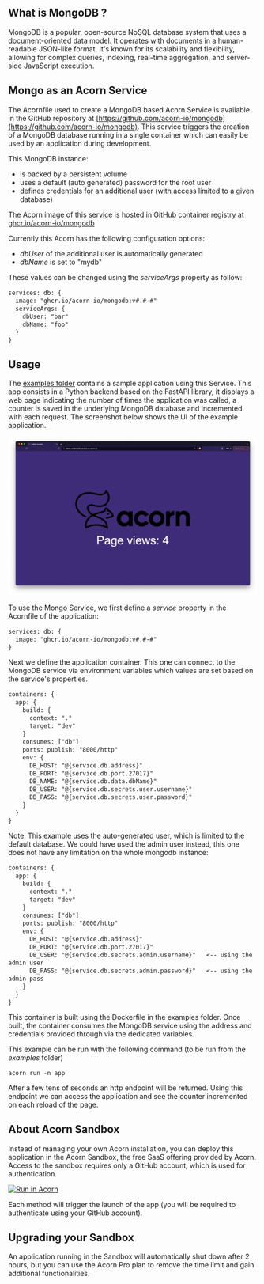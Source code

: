 ## What is MongoDB ?

MongoDB is a popular, open-source NoSQL database system that uses a document-oriented data model. It operates with documents in a human-readable JSON-like format. It's known for its scalability and flexibility, allowing for complex queries, indexing, real-time aggregation, and server-side JavaScript execution.

## Mongo as an Acorn Service

The Acornfile used to create a MongoDB based Acorn Service is available in the GitHub repository at [https://github.com/acorn-io/mongodb](https://github.com/acorn-io/mongodb). This service triggers the creation of a MongoDB database running in a single container which can easily be used by an application during development.

This MongoDB instance:
- is backed by a persistent volume
- uses a default (auto generated) password for the root user
- defines credentials for an additional user (with access limited to a given database)

The Acorn image of this service is hosted in GitHub container registry at [ghcr.io/acorn-io/mongodb](ghcr.io/acorn-io/mongodb)

Currently this Acorn has the following configuration options:
- *dbUser* of the additional user is automatically generated
- *dbName* is set to "mydb"

These values can be changed using the *serviceArgs* property as follow:

```
services: db: {
  image: "ghcr.io/acorn-io/mongodb:v#.#-#"
  serviceArgs: {
    dbUser: "bar"
    dbName: "foo"
  }
}
```

## Usage

The [examples folder](https://github.com/acorn-io/mongodb/tree/main/examples) contains a sample application using this Service. This app consists in a Python backend based on the FastAPI library, it displays a web page indicating the number of times the application was called, a counter is saved in the underlying MongoDB database and incremented with each request. The screenshot below shows the UI of the example application. 

![UI](./examples/images/ui.png)

To use the Mongo Service, we first define a *service* property in the Acornfile of the application:

```
services: db: {
  image: "ghcr.io/acorn-io/mongodb:v#.#-#"
}
```

Next we define the application container. This one can connect to the MongoDB service via environment variables which values are set based on the service's properties.

```
containers: {
  app: {
    build: {
      context: "."
      target: "dev"
    }
    consumes: ["db"]
    ports: publish: "8000/http"
    env: {
      DB_HOST: "@{service.db.address}"
      DB_PORT: "@{service.db.port.27017}"
      DB_NAME: "@{service.db.data.dbName}"
      DB_USER: "@{service.db.secrets.user.username}"
      DB_PASS: "@{service.db.secrets.user.password}"
    }
  }
}
```

Note: This example uses the auto-generated user, which is limited to the default database. We could have used the admin user instead, this one does not have any limitation on the whole mongodb instance:

```
containers: {
  app: {
    build: {
      context: "."
      target: "dev"
    }
    consumes: ["db"]
    ports: publish: "8000/http"
    env: {
      DB_HOST: "@{service.db.address}"
      DB_PORT: "@{service.db.port.27017}"
      DB_USER: "@{service.db.secrets.admin.username}"   <-- using the admin user
      DB_PASS: "@{service.db.secrets.admin.password}"   <-- using the admin pass
    }
  }
}
```

This container is built using the Dockerfile in the examples folder. Once built, the container consumes the MongoDB service using the address and credentials provided through via the dedicated variables.

This example can be run with the following command (to be run from the *examples* folder)

```
acorn run -n app
```

After a few tens of seconds an http endpoint will be returned. Using this endpoint we can access the application and see the counter incremented on each reload of the page.

## About Acorn Sandbox

Instead of managing your own Acorn installation, you can deploy this application in the Acorn Sandbox, the free SaaS offering provided by Acorn. Access to the sandbox requires only a GitHub account, which is used for authentication.

[![Run in Acorn](https://beta.acorn.io/v1-ui/run/badge?image=ghcr.io+acorn-io+mongodb+examples:v%23.%23-%23)](https://beta.acorn.io/run/ghcr.io/acorn-io/mongodb/examples:v%23.%23-%23)

Each method will trigger the launch of the app (you will be required to authenticate using your GitHub account).

## Upgrading your Sandbox

An application running in the Sandbox will automatically shut down after 2 hours, but you can use the Acorn Pro plan to remove the time limit and gain additional functionalities.